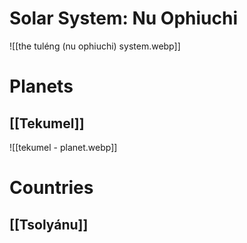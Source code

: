 # Solar System: Nu Ophiuchi
![[the tuléng (nu ophiuchi) system.webp]]

# Planets
## [[Tekumel]]
![[tekumel - planet.webp]]
# Countries
## [[Tsolyánu]] 

